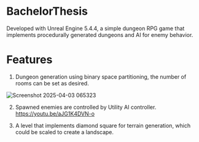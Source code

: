 # BachelorThesis

Developed with Unreal Engine 5.4.4, a simple dungeon RPG game that implements procedurally generated dungeons and AI for enemy behavior.

# Features

1. Dungeon generation using binary space partitioning, the number of rooms can be set as desired.

![Screenshot 2025-04-03 065323](https://github.com/user-attachments/assets/527da5e5-5b80-4c77-b727-5aa0c1354c43)

2. Spawned enemies are controlled by Utility AI controller.
https://youtu.be/aJG1K4DVN-o

4. A level that implements diamond square for terrain generation, which could be scaled to create a landscape.
